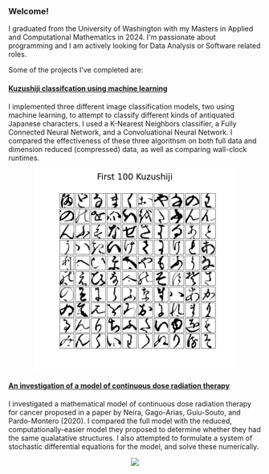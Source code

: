 ### Welcome!

I graduated from the University of Washington with my Masters in Applied and Computational Mathematics in 2024. I'm passionate about programming and I am actively looking for Data Analysis or Software related roles.

Some of the projects I've completed are:

#### [Kuzushiji classifcation using machine learning](https://github.com/rbottoms18/kuzushiji-classification)

I implemented three different image classification models, two using machine learning, to attempt to classify different kinds of antiquated Japanese characters. I used a K-Nearest Neighbors classifier, a Fully Connected Neural Network, and a Convoluational Neural Network.
I compared the effectiveness of these three algorithsm on both full data and dimension reduced (compressed) data, as well as comparing wall-clock runtimes.

<p align="center">
  <img src="https://github.com/rbottoms18/kuzushiji-classification/blob/master/Results/first_100.png" width="400"/>
</p>

#### [An investigation of a model of continuous dose radiation therapy](https://github.com/rbottoms18/tumor-model)

I investigated a mathematical model of continuous dose radiation therapy for cancer proposed in a paper by Neira, Gago-Arias, Guiu-Souto, and Pardo-Montero (2020). I compared the full model with the reduced, computationally-easier model
they proposed to determine whether they had the same qualatative structures. I also attempted to formulate a system of stochastic differential equations for the model, and solve these numerically.

<p align="center">
  <img src="https://github.com/rbottoms18/tumor-model/blob/main/img/model_flow_chart_opaque.png" width="400"/>
</p>

<!---
rbottoms18/rbottoms18 is a ✨ special ✨ repository because its `README.md` (this file) appears on your GitHub profile.
You can click the Preview link to take a look at your changes.
--->
